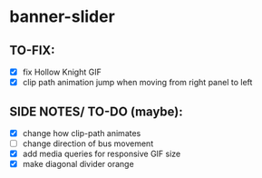 # banner-slider

## TO-FIX:
- [x] fix Hollow Knight GIF
- [x] clip path animation jump when moving from right panel to left

## SIDE NOTES/ TO-DO (maybe):
- [x] change how clip-path animates
- [ ] change direction of bus movement
- [x] add media queries for responsive GIF size
- [x] make diagonal divider orange